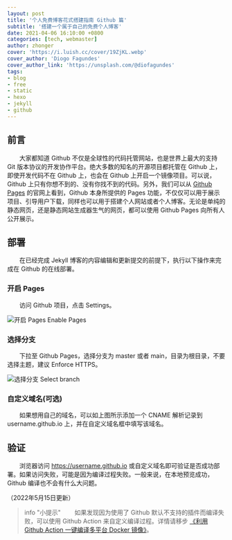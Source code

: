 ```yaml
---
layout: post
title: '个人免费博客花式搭建指南 Github 篇'
subtitle: '搭建一个属于自己的免费个人博客'
date: 2021-04-06 16:10:00 +0800
categories: [tech, webmaster]
author: zhonger
cover: 'https://i.luish.cc/cover/19ZjKL.webp'
cover_author: 'Diogo Fagundes'
cover_author_link: 'https://unsplash.com/@diofagundes'
tags: 
- blog
- free
- static
- hexo
- jekyll
- github
---
```


## 前言

&emsp;&emsp;大家都知道 Github 不仅是全球性的代码托管网站，也是世界上最大的支持 Git 版本协议的开发协作平台。绝大多数的知名的开源项目都托管在 Github 上，即使开发代码不在 Github 上，也会在 Github 上开启一个镜像项目。可以说，Github 上只有你想不到的、没有你找不到的代码。另外，我们可以从 [Github Pages](https://pages.github.com/) 的官网上看到，Github 本身所提供的 Pages 功能，不仅仅可以用于展示项目、引导用户下载，同样也可以用于搭建个人网站或者个人博客。无论是单纯的静态网页，还是静态网站生成器生气的网页，都可以使用 Github Pages 向所有人公开展示。

## 部署

&emsp;&emsp;在已经完成 Jekyll 博客的内容编辑和更新提交的前提下，执行以下操作来完成在 Github 的在线部署。

### 开启 Pages

&emsp;&emsp;访问 Github 项目，点击 Settings。

![开启 Pages Enable Pages](https://i.luish.cc/blog/16b12O.webp)

### 选择分支

&emsp;&emsp;下拉至 Github Pages，选择分支为 master 或者 main，目录为根目录，不要选择主题，建议 Enforce HTTPS。

![选择分支 Select branch](https://i.luish.cc/blog/2bRpVi.webp)

### 自定义域名(可选)

&emsp;&emsp;如果想用自己的域名，可以如上图所示添加一个 CNAME 解析记录到 username.github.io 上，并在自定义域名框中填写该域名。

## 验证

&emsp;&emsp;浏览器访问 <https://username.github.io> 或自定义域名即可验证是否成功部署。如果访问失败，可能是因为编译过程失败。一般来说，在本地预览成功，Github 编译也不会有什么大问题。

（2022年5月15日更新）

> info "小提示"
> &emsp;&emsp;如果发现因为使用了 Github 默认不支持的插件而编译失败，可以使用 Github Action 来自定义编译过程。详情请移步 [《利用 Github Action 一键编译多平台 Docker 镜像》](../docker/github-action.html)。
